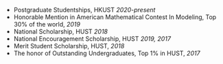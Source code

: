 - Postgraduate Studentships, HKUST *2020-present*
- Honorable Mention in American Mathematical Contest In Modeling, Top 30% of the world, *2019*
- National Scholarship, HUST *2018*
- National Encouragement Scholarship, HUST *2019, 2017*
- Merit Student Scholarship, HUST, *2018*
- The honor of Outstanding Undergraduates, Top 1% in HUST, *2017*
